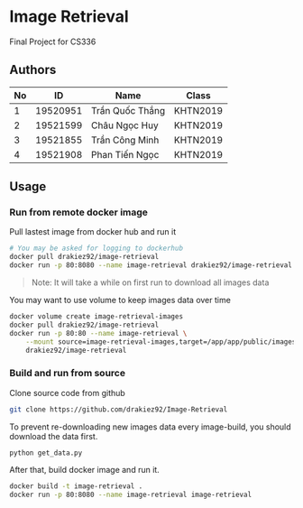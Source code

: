 # Image Retrieval

Final Project for CS336

## Authors

| No  | ID       | Name                     | Class    |
| --- | -------- | ------------------------ | -------- |
| 1   | 19520951 | Trần Quốc Thắng          | KHTN2019 |
| 2   | 19521599 | Châu Ngọc Huy            | KHTN2019 |
| 3   | 19521855 | Trần Công Minh           | KHTN2019 |
| 4   | 19521908 | Phan Tiến Ngọc           | KHTN2019 |

## Usage

### Run from remote docker image

Pull lastest image from docker hub and run it

```bash
# You may be asked for logging to dockerhub
docker pull drakiez92/image-retrieval
docker run -p 80:8080 --name image-retrieval drakiez92/image-retrieval
```
> Note: It will take a while on first run to download all images data

You may want to use volume to keep images data over time

```bash
docker volume create image-retrieval-images
docker pull drakiez92/image-retrieval
docker run -p 80:80 --name image-retrieval \
    --mount source=image-retrieval-images,target=/app/app/public/images \
    drakiez92/image-retrieval
```

### Build and run from source

Clone source code from github

```bash
git clone https://github.com/drakiez92/Image-Retrieval
```

To prevent re-downloading new images data every image-build, you should download the data first.

```bash
python get_data.py
```

After that, build docker image and run it.

```bash
docker build -t image-retrieval .
docker run -p 80:8080 --name image-retrieval image-retrieval
```